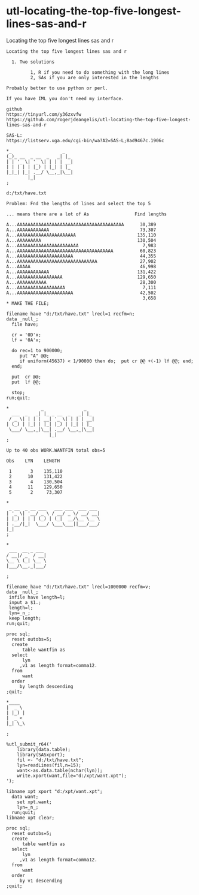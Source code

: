 # utl-locating-the-top-five-longest-lines-sas-and-r
Locating the top five longest lines sas and r

    Locating the top five longest lines sas and r                                                         
                                                                                                          
      1. Two solutions                                                                                    
                                                                                                          
             1, R if you need to do something with the long lines                                         
             2, SAs if you are only interested in the lengths                                             
                                                                                                          
    Probably better to use python or perl.                                                                
                                                                                                          
    If you have IML you don't need my interface.                                                          
                                                                                                          
    github                                                                                                
    https://tinyurl.com/y36zxvfw                                                                          
    https://github.com/rogerjdeangelis/utl-locating-the-top-five-longest-lines-sas-and-r                  
                                                                                                          
    SAS-L:                                                                                                
    https://listserv.uga.edu/cgi-bin/wa?A2=SAS-L;8ad9467c.1906c                                           
                                                                                                          
    *_                   _                                                                                
    (_)_ __  _ __  _   _| |_                                                                              
    | | '_ \| '_ \| | | | __|                                                                             
    | | | | | |_) | |_| | |_                                                                              
    |_|_| |_| .__/ \__,_|\__|                                                                             
            |_|                                                                                           
    ;                                                                                                     
                                                                                                          
    d:/txt/have.txt                                                                                       
                                                                                                          
    Problem: Fnd the lengths of lines and select the top 5                                                
                                                                                                          
    ... means there are a lot of As                 Find lengths                                          
                                                                                                          
    A...AAAAAAAAAAAAAAAAAAAAAAAAAAAAAAAAAAAAAAAA      30,389                                              
    A...AAAAAAAAAAAA                                  73,307                                              
    A...AAAAAAAAAAAAAAAAAAAAAA                       135,110                                              
    A...AAAAAAAAA                                    130,504                                              
    A...AAAAAAAAAAAAAAAAAAAAAAA                        7,983                                              
    A...AAAAAAAAAAAAAAAAAAAAAAAAAAAAAAAAAAAA          60,823                                              
    A...AAAAAAAAAAAAAAAAAAAAA                         44,355                                              
    A...AAAAAAAAAAAAAAAAAAAAAAAAAAAAAA                27,902                                              
    A...AAAAA                                         46,998                                              
    A...AAAAAAAAAAAA                                 131,422                                              
    A...AAAAAAAAAAAAAAAAA                            129,650                                              
    A...AAAAAAAAAAA                                   28,300                                              
    A...AAAAAAAAAAAAAAAAAA                             7,111                                              
    A...AAAAAAAAAAAAAAAAAAAAA                         42,502                                              
                                                       3,658                                              
    * MAKE THE FILE;                                                                                      
                                                                                                          
    filename have "d:/txt/have.txt" lrecl=1 recfm=n;                                                      
    data _null_;                                                                                          
      file have;                                                                                          
                                                                                                          
      cr = '0D'x;                                                                                         
      lf = '0A'x;                                                                                         
                                                                                                          
      do rec=1 to 900000;                                                                                 
         put "A" @@;                                                                                      
         if uniform(45637) < 1/90000 then do;  put cr @@ +(-1) lf @@; end;                                
      end;                                                                                                
                                                                                                          
      put  cr @@;                                                                                         
      put  lf @@;                                                                                         
                                                                                                          
      stop;                                                                                               
    run;quit;                                                                                             
                                                                                                          
    *            _               _                                                                        
      ___  _   _| |_ _ __  _   _| |_                                                                      
     / _ \| | | | __| '_ \| | | | __|                                                                     
    | (_) | |_| | |_| |_) | |_| | |_                                                                      
     \___/ \__,_|\__| .__/ \__,_|\__|                                                                     
                    |_|                                                                                   
    ;                                                                                                     
                                                                                                          
    Up to 40 obs WORK.WANTFIN total obs=5                                                                 
                                                                                                          
    Obs    LYN    LENGTH                                                                                  
                                                                                                          
     1       3    135,110                                                                                 
     2      10    131,422                                                                                 
     3       4    130,504                                                                                 
     4      11    129,650                                                                                 
     5       2     73,307                                                                                 
                                                                                                          
    *                                                                                                     
     _ __  _ __ ___   ___ ___  ___ ___                                                                    
    | '_ \| '__/ _ \ / __/ _ \/ __/ __|                                                                   
    | |_) | | | (_) | (_|  __/\__ \__ \                                                                   
    | .__/|_|  \___/ \___\___||___/___/                                                                   
    |_|                                                                                                   
    ;                                                                                                     
                                                                                                          
    *                                                                                                     
     ___  __ _ ___                                                                                        
    / __|/ _` / __|                                                                                       
    \__ \ (_| \__ \                                                                                       
    |___/\__,_|___/                                                                                       
                                                                                                          
    ;                                                                                                     
                                                                                                          
    filename have "d:/txt/have.txt" lrecl=1000000 recfm=v;                                                
    data _null_;                                                                                          
     infile have length=l;                                                                                
     input a $1.;                                                                                         
     length=l;                                                                                            
     lyn=_n_;                                                                                             
     keep length;                                                                                         
    run;quit;                                                                                             
                                                                                                          
    proc sql;                                                                                             
      reset outobs=5;                                                                                     
      create                                                                                              
          table wantfin as                                                                                
      select                                                                                              
          lyn                                                                                             
         ,v1 as length format=comma12.                                                                    
      from                                                                                                
          want                                                                                            
      order                                                                                               
         by length descending                                                                             
    ;quit;                                                                                                
                                                                                                          
    *____                                                                                                 
    |  _ \                                                                                                
    | |_) |                                                                                               
    |  _ <                                                                                                
    |_| \_\                                                                                               
                                                                                                          
    ;                                                                                                     
                                                                                                          
    %utl_submit_r64('                                                                                     
        library(data.table);                                                                              
        library(SASxport);                                                                                
        fil <- "d:/txt/have.txt";                                                                         
        lyn=readLines(fil,n=15);                                                                          
        want<-as.data.table(nchar(lyn));                                                                  
        write.xport(want,file="d:/xpt/want.xpt");                                                         
    ');                                                                                                   
                                                                                                          
    libname xpt xport "d:/xpt/want.xpt";                                                                  
      data want;                                                                                          
        set xpt.want;                                                                                     
        lyn=_n_;                                                                                          
      run;quit;                                                                                           
    libname xpt clear;                                                                                    
                                                                                                          
    proc sql;                                                                                             
      reset outobs=5;                                                                                     
      create                                                                                              
          table wantfin as                                                                                
      select                                                                                              
          lyn                                                                                             
         ,v1 as length format=comma12.                                                                    
      from                                                                                                
          want                                                                                            
      order                                                                                               
         by v1 descending                                                                                 
    ;quit;                                                                                                
                                                                                                          
                                                                                                          
                                                                                                          
